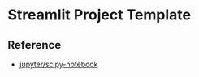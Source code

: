 # Streamlit Project Template

## Reference
- [jupyter/scipy-notebook](https://hub.docker.com/r/jupyter/scipy-notebook/dockerfile)
